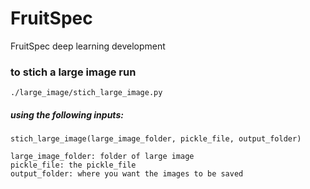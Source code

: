 # FruitSpec
FruitSpec deep learning development

### to stich a large image run
 	./large_image/stich_large_image.py

##### using the following inputs:
    stich_large_image(large_image_folder, pickle_file, output_folder)
   
    large_image_folder: folder of large image
    pickle_file: the pickle_file
    output_folder: where you want the images to be saved
